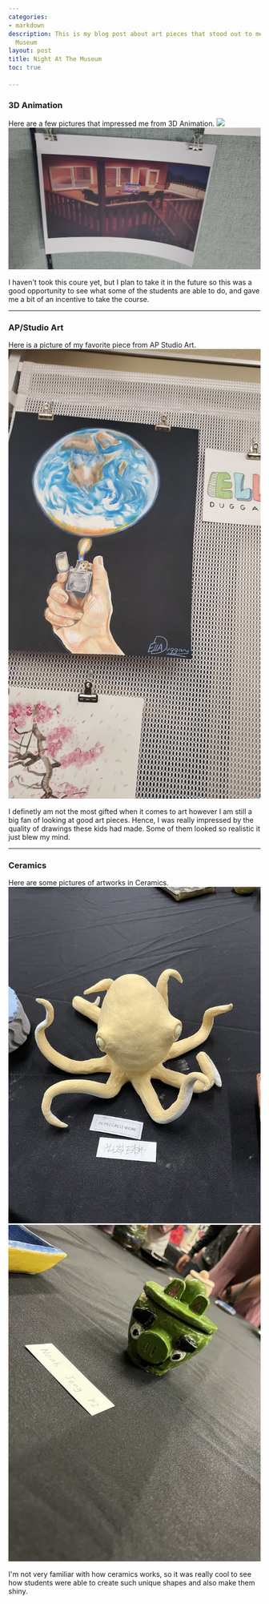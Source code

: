 ```yaml
---
categories:
- markdown
description: This is my blog post about art pieces that stood out to me Night At The
  Museum
layout: post
title: Night At The Museum
toc: true

---
```


### 3D Animation
Here are a few pictures that impressed me from 3D Animation.
![]({aidendonut.jpeg)
![](cesardonut.jpeg)

I haven't took this coure yet, but I plan to take it in the future so this was a good opportunity to see what some of the students are able to do, and gave me a bit of an incentive to take the course. 

---

### AP/Studio Art
Here is a picture of my favorite piece from AP Studio Art.
![](liverpool.jpeg)

I definetly am not the most gifted when it comes to art however I am still a big fan of looking at good art pieces. Hence, I was really impressed by the quality of drawings these kids had made. Some of them looked so realistic it just blew my mind.

---

### Ceramics
Here are some pictures of artworks in Ceramics.
![](octopus.jpeg)
![](piggy.jpeg)

I'm not very familiar with how ceramics works, so it was really cool to see how students were able to create such unique shapes and also make them shiny.

